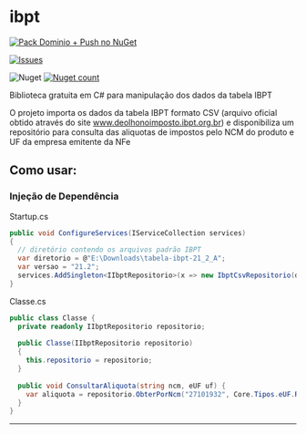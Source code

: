 # ibpt

[![Pack Dominio + Push no NuGet](https://github.com/Laranjeiras/ibpt/actions/workflows/dotnet.yml/badge.svg)](https://github.com/Laranjeiras/ibpt/actions/workflows/dotnet.yml)

[![Issues](https://img.shields.io/github/issues/Laranjeiras/ibpt.svg)](https://github.com/Laranjeiras/ibpt/issues)

![Nuget](https://img.shields.io/nuget/dt/ibpt.core)
[![Nuget count](http://img.shields.io/nuget/v/Ibpt.Core.svg)](http://www.nuget.org/packages/Ibpt.Core/)

Biblioteca gratuita em C# para manipulação dos dados da tabela IBPT

O projeto importa os dados da tabela IBPT formato CSV (arquivo oficial obtido através do site www.deolhonoimposto.ibpt.org.br) e disponibiliza um repositório para consulta das aliquotas de impostos pelo NCM do produto e UF da empresa emitente da NFe

**Como usar:**
------------------
### Injeção de Dependência

Startup.cs
```cs
public void ConfigureServices(IServiceCollection services) 
{
  // diretório contendo os arquivos padrão IBPT
  var diretorio = @"E:\Downloads\tabela-ibpt-21_2_A";
  var versao = "21.2";
  services.AddSingleton<IIbptRepositorio>(x => new IbptCsvRepositorio(diretorio, versao));
}
```

Classe.cs
```cs
public class Classe {
  private readonly IIbptRepositorio repositorio;
  
  public Classe(IIbptRepositorio repositorio) 
  {
    this.repositorio = repositorio;  
  }
  
  public void ConsultarAliquota(string ncm, eUF uf) {
    var aliquota = repositorio.ObterPorNcm("27101932", Core.Tipos.eUF.RJ);
  }
}
```
--------------


